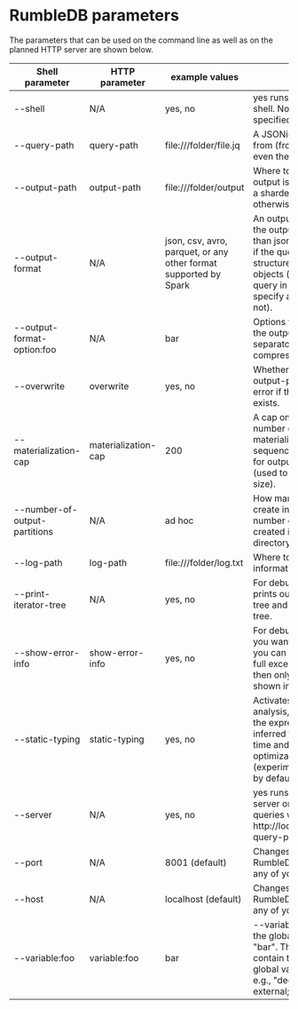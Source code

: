 # RumbleDB parameters

The parameters that can be used on the command line as well as on the planned HTTP server are shown below.


|  Shell parameter | HTTP parameter  | example values  | Semantics  |
|---|---|---|---|
| --shell  | N/A  |  yes, no |  yes runs the interactive shell. No executes a query specified with --query-path |
| --query-path  | query-path  | file:///folder/file.jq  | A JSONiq query file to read from (from any file system, even the Web!).  |
| --output-path  |  output-path | file:///folder/output  | Where to output to (if the output is large, it will create a sharded directory, otherwise it will create a file) |
| --output-format  |  N/A | json, csv, avro, parquet, or any other format supported by Spark | An output format to use for the output. Formats other than json can only be output if the query outputs a highly structured sequence of objects (you can nest your query in an annotate() call to specify a schema if it does not). |
| --output-format-option:foo  |  N/A | bar | Options to further specify the output format (example: separator character for CSV, compression format...) |
| --overwrite  |  overwrite | yes, no | Whether to overwrite to --output-path. No throws an error if the output file/folder exists. |
| --materialization-cap |  materialization-cap | 200 | A cap on the maximum number of items to materialize for large sequences within a query or for outputting on screen (used to be called --result-size). |
| --number-of-output-partitions | N/A | ad hoc | How many partitions to create in the output, i.e., the number of files that will be created in the output path directory.
| --log-path  |  log-path | file:///folder/log.txt  |  Where to output log information |
| --print-iterator-tree | N/A | yes, no | For debugging purposes, prints out the expression tree and runtime interator tree. |
| --show-error-info | show-error-info | yes, no | For debugging purposes. If you want to report a bug, you can use this to get the full exception stack. If no, then only a short message is shown in case of error. |
| --static-typing | static-typing | yes, no | Activates static type analysis, which annotates the expression tree with inferred types at compile time and enables more optimizations (experimental). Deactivated by default. |
| --server  | N/A  |  yes, no |  yes runs RumbleDB as a server on port 8001. Run queries with http://localhost:8001/jsoniq?query-path=/folder/foo.json |
| --port  | N/A  |  8001 (default) |  Changes the port of the RumbleDB HTTP server to any of your liking |
| --host  | N/A  |  localhost (default) |  Changes the host of the RumbleDB HTTP server to any of your liking |
| --variable:foo  | variable:foo  |  bar |  --variable:foo bar initialize the global variable $foo to "bar". The query must contain the corresponding global variable declaration, e.g., "declare variable $foo external;" |

